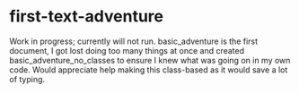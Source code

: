 # first-text-adventure
Work in progress; currently will not run. basic_adventure is the first document, I got lost doing too many things at once and created basic_adventure_no_classes to ensure I knew what was going on in my own code. Would appreciate help making this class-based as it would save a lot of typing.
